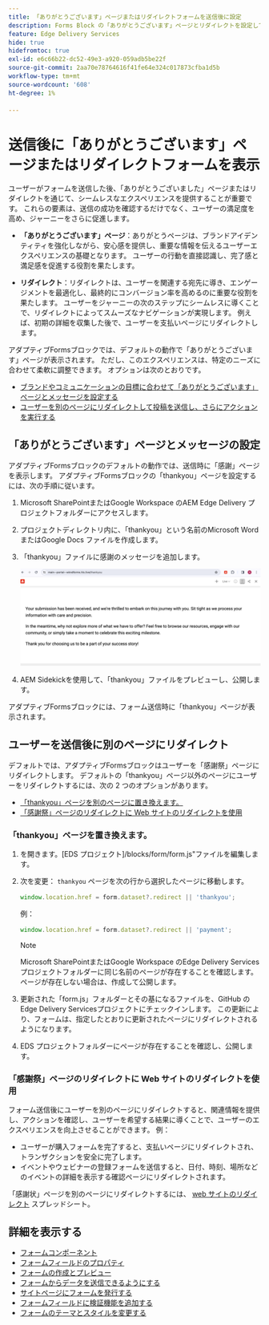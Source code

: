 ```yaml
---
title: 「ありがとうございます」ページまたはリダイレクトフォームを送信後に設定
description: Forms Block の「ありがとうございます」ページとリダイレクトを設定して、ユーザーエクスペリエンスを最適化し、ユーザージャーニーを合理化する方法について説明します。
feature: Edge Delivery Services
hide: true
hidefromtoc: true
exl-id: e6c66b22-dc52-49e3-a920-059adb5be22f
source-git-commit: 2aa70e78764616f41fe64e324c017873cfba1d5b
workflow-type: tm+mt
source-wordcount: '608'
ht-degree: 1%

---
```


# 送信後に「ありがとうございます」ページまたはリダイレクトフォームを表示

ユーザーがフォームを送信した後、「ありがとうございました」ページまたはリダイレクトを通じて、シームレスなエクスペリエンスを提供することが重要です。 これらの要素は、送信の成功を確認するだけでなく、ユーザーの満足度を高め、ジャーニーをさらに促進します。

* **「ありがとうございます」ページ**：ありがとうページは、ブランドアイデンティティを強化しながら、安心感を提供し、重要な情報を伝えるユーザーエクスペリエンスの基礎となります。 ユーザーの行動を直接認識し、完了感と満足感を促進する役割を果たします。

* **リダイレクト**：リダイレクトは、ユーザーを関連する宛先に導き、エンゲージメントを最適化し、最終的にコンバージョン率を高めるのに重要な役割を果たします。 ユーザーをジャーニーの次のステップにシームレスに導くことで、リダイレクトによってスムーズなナビゲーションが実現します。 例えば、初期の詳細を収集した後で、ユーザーを支払いページにリダイレクトします。

アダプティブFormsブロックでは、デフォルトの動作で「ありがとうございます」ページが表示されます。 ただし、このエクスペリエンスは、特定のニーズに合わせて柔軟に調整できます。 オプションは次のとおりです。

* [ブランドやコミュニケーションの目標に合わせて「ありがとうございます」ページとメッセージを設定する](#configuring-the-thank-you-page-and-message)
* [ユーザーを別のページにリダイレクトして投稿を送信し、さらにアクションを実行する](#redirect-users-to-another-page-post-submission)

## 「ありがとうございます」ページとメッセージの設定

アダプティブFormsブロックのデフォルトの動作では、送信時に「感謝」ページを表示します。 アダプティブFormsブロックの「thankyou」ページを設定するには、次の手順に従います。

1. Microsoft SharePointまたはGoogle Workspace のAEM Edge Delivery プロジェクトフォルダーにアクセスします。
1. プロジェクトディレクトリ内に、「thankyou」という名前のMicrosoft Word またはGoogle Docs ファイルを作成します。
1. 「thankyou」ファイルに感謝のメッセージを追加します。 </br>

   ![「ありがとうございます」ページの例](/help/edge/assets/sample-thankyou-page.png)

1. AEM Sidekickを使用して、「thankyou」ファイルをプレビューし、公開します。

アダプティブFormsブロックには、フォーム送信時に「thankyou」ページが表示されます。

## ユーザーを送信後に別のページにリダイレクト

デフォルトでは、アダプティブFormsブロックはユーザーを「感謝祭」ページにリダイレクトします。 デフォルトの「thankyou」ページ以外のページにユーザーをリダイレクトするには、次の 2 つのオプションがあります。

* [「thankyou」ページを別のページに置き換えます。](#replace-the-existing-thankyou-page)
* [「感謝祭」ページのリダイレクトに Web サイトのリダイレクトを使用](#use-website-redirects-for-thankyou-page-redirection)

### 「thankyou」ページを置き換えます。

1. を開きます。[EDS プロジェクト]/blocks/form/form.js&quot;ファイルを編集します。
1. 次を変更： `thankyou` ページを次の行から選択したページに移動します。

   ```JavaScript
   window.location.href = form.dataset?.redirect || 'thankyou';
   ```

   例：

   ```JavaScript
   window.location.href = form.dataset?.redirect || 'payment';
   ```

   >[!NOTE]
   >
   > Microsoft SharePointまたはGoogle Workspace のEdge Delivery Servicesプロジェクトフォルダーに同じ名前のページが存在することを確認します。 ページが存在しない場合は、作成して公開します。

1. 更新された「form.js」フォルダーとその基になるファイルを、GitHub のEdge Delivery Servicesプロジェクトにチェックインします。 この更新により、フォームは、指定したとおりに更新されたページにリダイレクトされるようになります。

1. EDS プロジェクトフォルダーにページが存在することを確認し、公開します。


### 「感謝祭」ページのリダイレクトに Web サイトのリダイレクトを使用

フォーム送信後にユーザーを別のページにリダイレクトすると、関連情報を提供し、アクションを確認し、ユーザーを希望する結果に導くことで、ユーザーのエクスペリエンスを向上させることができます。 例：

* ユーザーが購入フォームを完了すると、支払いページにリダイレクトされ、トランザクションを安全に完了します。
* イベントやウェビナーの登録フォームを送信すると、日付、時刻、場所などのイベントの詳細を表示する確認ページにリダイレクトされます。

「感謝状」ページを別のページにリダイレクトするには、 [web サイトのリダイレクト](https://www.aem.live/docs/redirects) スプレッドシート。


## 詳細を表示する

* [フォームコンポーネント](/help/edge/docs/forms/form-components.md)
* [フォームフィールドのプロパティ](/help/edge/docs/forms/eds-form-field-properties)
* [フォームの作成とプレビュー](/help/edge/docs/forms/create-forms.md)
* [フォームからデータを送信できるようにする](/help/edge/docs/forms/submit-forms.md)
* [サイトページにフォームを発行する](/help/edge/docs/forms/publish-forms.md)
* [フォームフィールドに検証機能を追加する](/help/edge/docs/forms/validate-forms.md)
* [フォームのテーマとスタイルを変更する](/help/edge/docs/forms/style-theme-forms.md)
